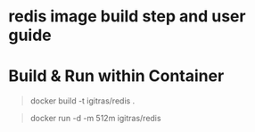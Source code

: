 redis image build step and user guide
==========

Build & Run within Container
===
> docker build -t igitras/redis .

> docker run -d -m 512m igitras/redis
